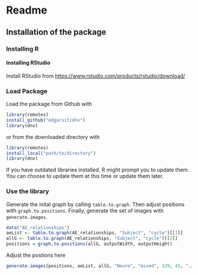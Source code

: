 # Readme

## Installation of the package

### Installing R

#### Installing RStudio

Install RStudio from
<https://www.rstudio.com/products/rstudio/download/>

### Load Package

Load the package from Github with

```r
library(remotes)
install_github("edgarsit/dnv")
library(dnv)
```

or from the downloaded directory with

```r
library(remotes)
install_local("path/to/directory")
library(dnv)
```

If you have outdated libraries installed, R might prompt you to update them. You can choose to update them at this time or update them later.

### Use the library

Generate the inital graph by calling `table.to.graph`. Then adjust positions with `graph.to.positions`. Finally, generate the set of images with `generate.images`.

```r
data("AE_relationships")
aeList <- table.to.graph(AE_relationships, "Subject", "cycle")[[1]]
allG <- table.to.graph(AE_relationships, "Subject", "cycle")[[2]]
positions = graph.to.positions(allG, outputWidth, outputHeight)
```

Adjust the postions here

```r
generate.images(positions, aeList, allG, "Neuro", "mixed", 129, 45, "./results")
```
